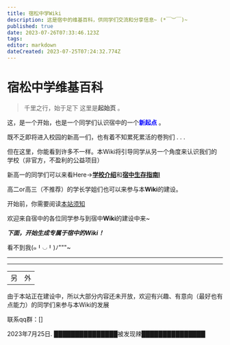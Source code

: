 ```yaml
---
title: 宿松中学Wiki
description: 这是宿中的维基百科，供同学们交流和分享信息~ (*￣︶￣)~
published: true
date: 2023-07-26T07:33:46.123Z
tags: 
editor: markdown
dateCreated: 2023-07-25T07:24:32.774Z
---
```


# 宿松中学维基百科

>千里之行，始于足下
这里是**起始页** 。


这，是一个开始，也是一个同学们认识宿中的一个<font color='#0000FF'>**新起点**</font> 。

既不乏即将进入校园的新高一们，也有着不知累死累活的卷狗们 . . .

但在这里，你能看到许多不一样。本Wiki将引导同学从另一个角度来认识我们的学校（非官方，不盈利的公益项目）

新高一的同学们可以来看Here→[**学校介绍**](home/学校介绍)和[**宿中生存指南I**](home/宿中生存指南I)

高二or高三（不推荐）的学长学姐们也可以来参与本**Wiki**的建设。

开始前，你需要阅读[本站须知](home/关于)

欢迎来自宿中的各位同学参与到宿中**Wiki**的建设中来~

***_下面，开始生成专属于宿中的Wiki！_***

<span class="heimu" title="你知道的太多了">看不到我(๑╹◡╹)ﾉ"""~</span>

---
---

|     |     |
| --- | --- |
| 另   | 外   |

由于本站正在建设中，所以大部分内容还未开放，欢迎有兴趣、有意向（最好也有点能力）的同学们来参与本Wiki的发展

联系qq群：[]

2023年7月25日.
**███████████████**<span class="heimu" title="你知道的太多了">被发现辣</span>**███████████████**